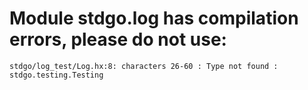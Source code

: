 # Module stdgo.log has compilation errors, please do not use:
```
stdgo/log_test/Log.hx:8: characters 26-60 : Type not found : stdgo.testing.Testing

```

